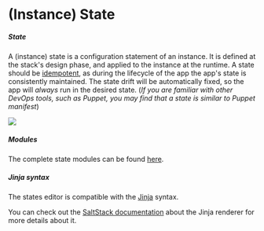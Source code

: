 # (Instance) State

##### State
A (instance) state is a configuration statement of an instance. It is defined at the stack's design phase, and  applied to the instance at the runtime. A state should be [idempotent](http://en.wikipedia.org/wiki/Idempotence), as during the lifecycle of the app the app's state is consistently maintained. The state drift will be automatically fixed, so the app will *always* run in the desired state. (*If you are familiar with other DevOps tools, such as Puppet, you may find that a state is similar to Puppet manifest*)

![](https://raw.githubusercontent.com/VisualOps/book-image/master/ide_stack_states.png)

##### Modules
The complete state modules can be found [here](../state_modules/README.md).

##### Jinja syntax

The states editor is compatible with the [Jinja](http://jinja.pocoo.org/) syntax.

You can check out the [SaltStack documentation](http://docs.saltstack.com/en/latest/ref/renderers/all/salt.renderers.jinja.html) about the Jinja renderer for more details about it.




